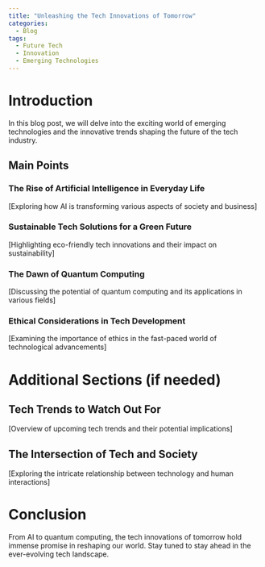 ```yaml
---
title: "Unleashing the Tech Innovations of Tomorrow"
categories:
  - Blog
tags:
  - Future Tech
  - Innovation
  - Emerging Technologies
---
```


# Introduction
In this blog post, we will delve into the exciting world of emerging technologies and the innovative trends shaping the future of the tech industry.

## Main Points
### The Rise of Artificial Intelligence in Everyday Life
[Exploring how AI is transforming various aspects of society and business]

### Sustainable Tech Solutions for a Green Future
[Highlighting eco-friendly tech innovations and their impact on sustainability]

### The Dawn of Quantum Computing
[Discussing the potential of quantum computing and its applications in various fields]

### Ethical Considerations in Tech Development
[Examining the importance of ethics in the fast-paced world of technological advancements]

# Additional Sections (if needed)
## Tech Trends to Watch Out For
[Overview of upcoming tech trends and their potential implications]

## The Intersection of Tech and Society
[Exploring the intricate relationship between technology and human interactions]

# Conclusion
From AI to quantum computing, the tech innovations of tomorrow hold immense promise in reshaping our world. Stay tuned to stay ahead in the ever-evolving tech landscape.